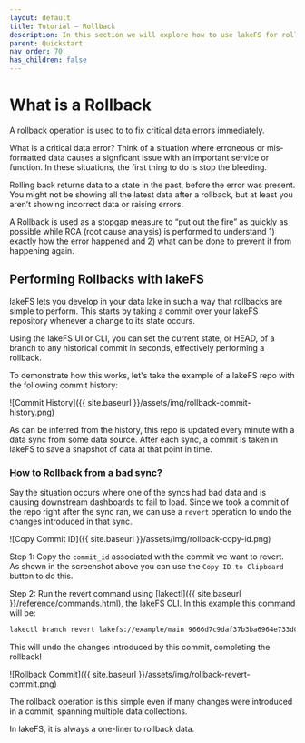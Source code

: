 ```yaml
---
layout: default 
title: Tutorial – Rollback
description: In this section we will explore how to use lakeFS for rollback operations.
parent: Quickstart
nav_order: 70
has_children: false
---
```


# What is a Rollback

A rollback operation is used to to fix critical data errors immediately.

What is a critical data error? Think of a situation where erroneous or mis-formatted data causes a signficant issue with an important service or function. In these situations, the first thing to do is stop the bleeding.

Rolling back returns data to a state in the past, before the error was present. You might not be showing all the latest data after a rollback, but at least you aren’t showing incorrect data or raising errors.

A Rollback is used as a stopgap measure to “put out the fire” as quickly as possible while RCA (root cause analysis) is performed to understand 1) exactly how the error happened and 2) what can be done to prevent it from happening again.

## Performing Rollbacks with lakeFS

lakeFS lets you develop in your data lake in such a way that rollbacks are simple to perform. This starts by taking a commit over your lakeFS repository whenever a change to its state occurs.

Using the lakeFS UI or CLI, you can set the current state, or HEAD, of a branch to any historical commit in seconds, effectively performing a rollback.

To demonstrate how this works, let's take the example of a lakeFS repo with the following commit history:

![Commit History]({{ site.baseurl }}/assets/img/rollback-commit-history.png)

As can be inferred from the history, this repo is updated every minute with a data sync from some data source. After each sync, a commit is taken in lakeFS to save a snapshot of data at that point in time.

### How to Rollback from a bad sync?

Say the situation occurs where one of the syncs had bad data and is causing downstream dashboards to fail to load. Since we took a commit of the repo right after the sync ran, we can use a `revert` operation to undo the changes introduced in that sync.

![Copy Commit ID]({{ site.baseurl }}/assets/img/rollback-copy-id.png)

Step 1: Copy the `commit_id` associated with the commit we want to revert. As shown in the screenshot above you can use the `Copy ID to Clipboard` button to do this.

Step 2: Run the revert command using [lakectl]({{ site.baseurl }}/reference/commands.html), the lakeFS CLI. In this example this command will be:

```bash
lakectl branch revert lakefs://example/main 9666d7c9daf37b3ba6964e733d08596ace2ec2c7bc3a4023ad8e80737a6c3e9d
```

This will undo the changes introduced by this commit, completing the rollback! 

![Rollback Commit]({{ site.baseurl }}/assets/img/rollback-revert-commit.png)

The rollback operation is this simple even if many changes were introduced in a commit, spanning multiple data collections.

In lakeFS, it is always a one-liner to rollback data.

